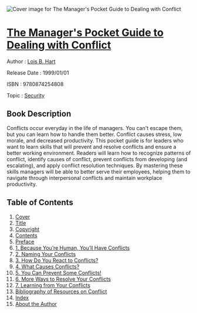 ![Cover image for The Manager&#39;s Pocket Guide to Dealing with Conflict](https://imgdetail.ebookreading.net/cover/cover/security/EB9780874254808.jpg)

[The Manager&#39;s Pocket Guide to Dealing with Conflict](https://ebookreading.net/view/book/The+Manager%26%2339%3Bs+Pocket+Guide+to+Dealing+with+Conflict-EB9780874254808_1.html "The Manager&#39;s Pocket Guide to Dealing with Conflict")
====================================================================================================================

Author : [Lois B. Hart](https://ebookreading.net/search/author/Lois+B.+Hart)

Release Date : 1999/01/01

ISBN : 9780874254808

Topic : [Security](https://ebookreading.net/search/category/security)

Book Description
-----------------

Conflicts occur everyday in the life of managers. You can't escape them, but you can learn how to handle them better. Conflict causes stress, low morale, and decreased productivity. This pocket guide is for leaders who want to learn skills that will prevent and resolve conflicts and ensure a better working environment. Readers will learn how to recognize patterns of conflict, identify causes of conflict, prevent conflicts from developing (and escalating), and apply conflict resolution techniques. By mastering these skills managers will be able to better serve their employees, helping them to navigate through interpersonal conflicts and maintain workplace productivity.
              
Table of Contents
-----------------

1. [Cover](https://ebookreading.net/view/book/The+Manager%26%2339%3Bs+Pocket+Guide+to+Dealing+with+Conflict-EB9780874254808_1.html)
1. [Title](https://ebookreading.net/view/book/The+Manager%26%2339%3Bs+Pocket+Guide+to+Dealing+with+Conflict-EB9780874254808_2.html)
1. [Copyright](https://ebookreading.net/view/book/The+Manager%26%2339%3Bs+Pocket+Guide+to+Dealing+with+Conflict-EB9780874254808_3.html)
1. [Contents](https://ebookreading.net/view/book/The+Manager%26%2339%3Bs+Pocket+Guide+to+Dealing+with+Conflict-EB9780874254808_4.html)
1. [Preface](https://ebookreading.net/view/book/The+Manager%26%2339%3Bs+Pocket+Guide+to+Dealing+with+Conflict-EB9780874254808_5.html)
1. [1. Because You’re Human, You’ll Have Conflicts](https://ebookreading.net/view/book/The+Manager%26%2339%3Bs+Pocket+Guide+to+Dealing+with+Conflict-EB9780874254808_6.html)
1. [2. Naming Your Conflicts](https://ebookreading.net/view/book/The+Manager%26%2339%3Bs+Pocket+Guide+to+Dealing+with+Conflict-EB9780874254808_7.html)
1. [3. How Do You React to Conflicts?](https://ebookreading.net/view/book/The+Manager%26%2339%3Bs+Pocket+Guide+to+Dealing+with+Conflict-EB9780874254808_8.html)
1. [4. What Causes Conflicts?](https://ebookreading.net/view/book/The+Manager%26%2339%3Bs+Pocket+Guide+to+Dealing+with+Conflict-EB9780874254808_9.html)
1. [5. You Can Prevent Some Conflicts!](https://ebookreading.net/view/book/The+Manager%26%2339%3Bs+Pocket+Guide+to+Dealing+with+Conflict-EB9780874254808_10.html)
1. [6. More Ways to Resolve Your Conflicts](https://ebookreading.net/view/book/The+Manager%26%2339%3Bs+Pocket+Guide+to+Dealing+with+Conflict-EB9780874254808_11.html)
1. [7. Learning from Your Conflicts](https://ebookreading.net/view/book/The+Manager%26%2339%3Bs+Pocket+Guide+to+Dealing+with+Conflict-EB9780874254808_12.html)
1. [Bibliography of Resources on Conflict](https://ebookreading.net/view/book/The+Manager%26%2339%3Bs+Pocket+Guide+to+Dealing+with+Conflict-EB9780874254808_13.html)
1. [Index](https://ebookreading.net/view/book/The+Manager%26%2339%3Bs+Pocket+Guide+to+Dealing+with+Conflict-EB9780874254808_14.html)
1. [About the Author](https://ebookreading.net/view/book/The+Manager%26%2339%3Bs+Pocket+Guide+to+Dealing+with+Conflict-EB9780874254808_15.html)
